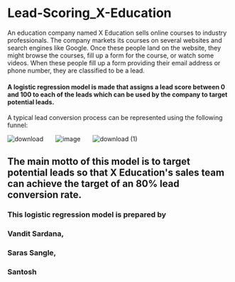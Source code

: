 # Lead-Scoring_X-Education
An education company named X Education sells online courses to industry professionals. The company markets its courses on several websites and search engines like Google. Once these people land on the website, they might browse the courses, fill up a form for the course, or watch some videos. When these people fill up a form providing their email address or phone number, they are classified to be a lead.
#### A logistic regression model is made that assigns a lead score between 0 and 100 to each of the leads which can be used by the company to target potential leads.
A typical lead conversion process can be represented using the following funnel:

![download](https://github.com/vandit-s/Lead-scoring_X-Edu/assets/139586495/e434c821-9209-47c6-b5b7-5cb8ccecf66a)	&nbsp; &nbsp; &nbsp;
![image](https://github.com/vandit-s/Lead-scoring_X-Edu/assets/139586495/7749571a-443b-4de0-b417-873a52382861) 	&nbsp; &nbsp; &nbsp;
![download (1)](https://github.com/vandit-s/Lead-scoring_X-Edu/assets/139586495/751c4530-8459-424f-9b40-27e0982698a3)




## The main motto of this model is to target potential leads so that X Education's sales team can achieve the target of an 80% lead conversion rate.

### This logistic regression model is prepared by 
### Vandit Sardana, 
### Saras Sangle,
### Santosh

